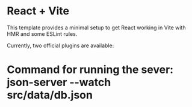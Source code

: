 # React + Vite

This template provides a minimal setup to get React working in Vite with HMR and some ESLint rules.

Currently, two official plugins are available:

# Command for running the sever: json-server --watch src/data/db.json